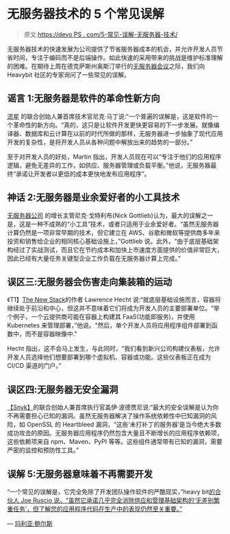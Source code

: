 # 无服务器技术的 5 个常见误解

> 原文:[https://devo PS . com/5-常见-误解-无服务器-技术/](https://devops.com/5-common-misconceptions-serverless-technology/)

无服务器技术的快速发展为公司提供了节省服务器成本的机会，并允许开发人员节省时间，专注于编码而不是后端操作。如此快速的采用带来的挑战是维护标准理解的困难。在期待上周在德克萨斯州奥斯汀举行的[无服务器会议](https://austin.serverlessconf.io/)之际，我们向 Heavybit 社区的专家询问了一些常见的误解。

## **谣言 1:无服务器是软件的革命性新方向**

[流星](https://www.meteor.com/) 的联合创始人兼首席技术官尼克·马丁说:“一个普遍的误解是，这是软件的一个革命性的新方向。“真的，这只是让软件开发更快更容易的下一步发展。就像编译器、数据库和云计算在以前的时代所做的那样，无服务器进一步抽象了现代应用开发的复杂性，是将开发人员从各种问题中解放出来的趋势的一部分。”

至于对开发人员的好处，Martin 指出，开发人员现在可以“专注于他们的应用程序逻辑，避免无差异的工作，如供应、服务器管理或负载平衡。”他说，无服务器最终“承诺让开发者以更低的成本更快地发布应用程序”。

## **神话 2:无服务器是业余爱好者的小工具技术**

[无服务器公司](https://serverless.com/) 的增长主管尼克·戈特利布(Nick Gottlieb)认为，最大的误解之一是，这是一种不成熟的“小工具”技术，或者只适用于业余爱好者。“虽然无服务器计算仍然是一项非常早期的技术，但它建立在 AWS、谷歌和微软等提供商多年来投资和销售给企业的相同核心基础设施上，”Gottlieb 说。此外，“由于底层基础架构经过了实战测试，而且它在节约成本和加快上市速度方面提供的价值非常巨大，因此已经有大量任务关键型企业工作负载在无服务器计算上完成。”

## **误区三:无服务器会伤害走向集装箱的运动** 

《T1】[The New Stack](https://thenewstack.io/)的作者 Lawrence Hecht 说:“就底层基础设施而言，容器将继续处于前沿和中心，但这并不意味着它们将成为开发人员的主要部署单位。“举个例子，一个云提供商可能在容器上构建其 FaaS(功能即服务)，并使用 Kubernetes 来管理部署，”他说。"然后，单个开发人员将应用程序组件部署到函数中，而不是容器映像中."

Hecht 指出，这不会马上发生，与此同时，“我们看到新兴公司构建仪表板，允许开发人员选择他们想要部署到哪个虚拟机、容器或功能。这些仪表板正在成为 CI/CD 渠道的门户。”

## **误区四:无服务器无安全漏洞**

[【Snyk】](https://snyk.io/)的联合创始人兼首席执行官盖伊·波德贾尼说:“最大的安全误解是认为你不再需要担心已知的漏洞。虽然无服务器解决了操作系统依赖性中已知漏洞的风险，如 OpenSSL 的 Heartbleed 漏洞，“这些‘未打补丁的服务器’是当今绝大多数成功攻击的原因。无服务器应用程序仍然包含大量且不断增长的应用程序依赖项，这些依赖项来自 npm、Maven、PyPI 等等。这些组件通常带有已知的漏洞，需要严密的监控和预防性工具。”

## **误解 5:无服务器意味着不再需要开发**

“一个常见的误解是，它完全免除了开发团队操作软件的严酷现实，”heavy bit[的合伙人 Joe Ruscio 说。“虽然它承诺几乎完全消除供应和管理基础架构的‘无差别繁重任务’，但了解您的应用程序代码在生产中的表现仍然至关重要。”](https://www.heavybit.com/)

— [玛利亚·鲍尔斯](https://devops.com/author/mpowers/)